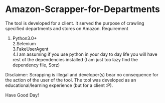 # Amazon-Scrapper-for-Departments
The tool is developed for a client. It served the purpose of crawling specified departments and stores on Amazon. 
Requirement
  1. Python3.0+  
  2.Selenium  
  3.FakeUserAgent  
  4.I am assuming if you use python in your day to day life you will have rest of the dependencies installed (I am just too lazy find the dependency file, Sorz)

Disclaimer:
Scrapping is illegal and developer(s) bear no consequence for the action of the user of the tool. The tool was developed as an educational/learning experience (but for a client :P).

Have Good Day!
